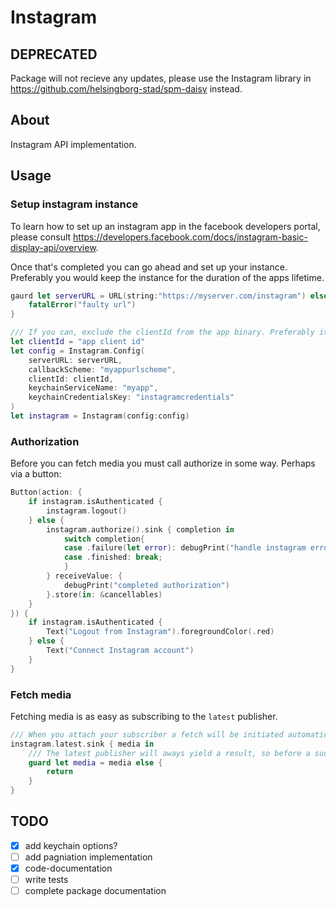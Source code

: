 # Instagram
## DEPRECATED
Package will not recieve any updates, please use the Instagram library in https://github.com/helsingborg-stad/spm-daisy instead.

## About
Instagram API implementation.

## Usage


### Setup instagram instance
To learn how to set up an instagram app in the facebook developers portal, please consult https://developers.facebook.com/docs/instagram-basic-display-api/overview.

Once that's completed you can go ahead and set up your instance. Preferably you would keep the instance for the duration of the apps lifetime. 
```swift
gaurd let serverURL = URL(string:"https://myserver.com/instagram") else {
    fatalError("faulty url")
}

/// If you can, exclude the clientId from the app binary. Preferably it should be pushed using MDM AppConfg.
let clientId = "app client id"
let config = Instagram.Config(
    serverURL: serverURL, 
    callbackScheme: "myappurlscheme", 
    clientId: clientId, 
    keychainServiceName: "myapp", 
    keychainCredentialsKey: "instagramcredentials"
)
let instagram = Instagram(config:config)
```

### Authorization
Before you can fetch media you must call authorize in some way. Perhaps via a button: 

```swift
Button(action: {
    if instagram.isAuthenticated {
        instagram.logout()
    } else {
        instagram.authorize().sink { completion in
            switch completion{
            case .failure(let error): debugPrint("handle instagram error somehow", error)
            case .finished: break;
            }
        } receiveValue: {
            debugPrint("completed authorization")
        }.store(in: &cancellables)
    }
}) {
    if instagram.isAuthenticated {
        Text("Logout from Instagram").foregroundColor(.red)
    } else {
        Text("Connect Instagram account")
    }
}
```

### Fetch media
Fetching media is as easy as subscribing to the `latest` publisher.

```swift
/// When you attach your subscriber a fetch will be initiated automatically if the fetchAutomatiaclly is set to true.
instagram.latest.sink { media in
    /// The latest publisher will aways yield a result, so before a succesful fetch has been completed, the first result will be nil.
    guard let media = media else {
        return
    }
}
```

## TODO

- [x] add keychain options?
- [ ] add pagniation implementation
- [x] code-documentation
- [ ] write tests
- [ ] complete package documentation
